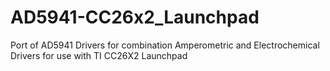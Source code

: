 # AD5941-CC26x2_Launchpad
Port of AD5941 Drivers for combination Amperometric and Electrochemical Drivers for use with TI CC26X2 Launchpad
